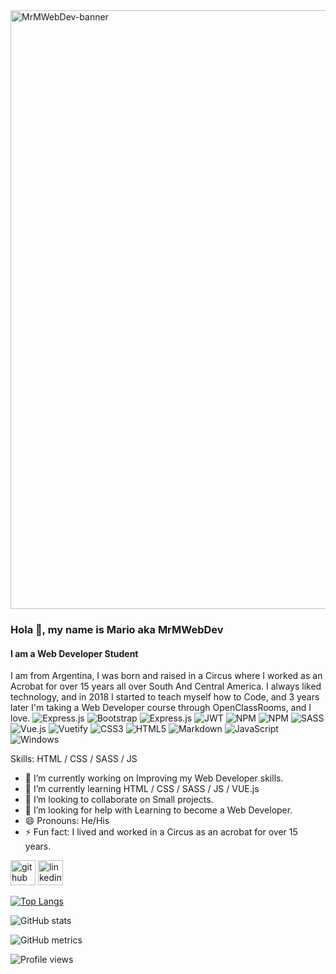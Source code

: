 <img width="958" alt="MrMWebDev-banner" src="https://user-images.githubusercontent.com/51481617/132131227-003f0439-2716-4c1f-9859-64f2fb04cda6.png">

### Hola 👋, my name is Mario aka MrMWebDev
#### I am a Web Developer Student
I am from Argentina, I was born and raised in a Circus where I worked as an Acrobat for over 15 years all over South And Central America.
I always liked technology, and in 2018 I started to teach myself how to Code, and 3 years later I'm taking a Web Developer course through OpenClassRooms, and I love. ![Express.js](https://img.shields.io/badge/express.js-%23404d59.svg?style=for-the-badge&logo=express&logoColor=%2361DAFB) ![Bootstrap](https://img.shields.io/badge/bootstrap-%23563D7C.svg?style=for-the-badge&logo=bootstrap&logoColor=white) ![Express.js](https://img.shields.io/badge/express.js-%23404d59.svg?style=for-the-badge&logo=express&logoColor=%2361DAFB) ![JWT](https://img.shields.io/badge/JWT-black?style=for-the-badge&logo=JSON%20web%20tokens) ![NPM](https://img.shields.io/badge/NPM-%23000000.svg?style=for-the-badge&logo=npm&logoColor=white) ![NPM](https://img.shields.io/badge/NPM-%23000000.svg?style=for-the-badge&logo=npm&logoColor=white) ![SASS](https://img.shields.io/badge/SASS-hotpink.svg?style=for-the-badge&logo=SASS&logoColor=white) ![Vue.js](https://img.shields.io/badge/vuejs-%2335495e.svg?style=for-the-badge&logo=vuedotjs&logoColor=%234FC08D) ![Vuetify](https://img.shields.io/badge/Vuetify-1867C0?style=for-the-badge&logo=vuetify&logoColor=AEDDFF) ![CSS3](https://img.shields.io/badge/css3-%231572B6.svg?style=for-the-badge&logo=css3&logoColor=white) ![HTML5](https://img.shields.io/badge/html5-%23E34F26.svg?style=for-the-badge&logo=html5&logoColor=white) ![Markdown](https://img.shields.io/badge/markdown-%23000000.svg?style=for-the-badge&logo=markdown&logoColor=white) ![JavaScript](https://img.shields.io/badge/javascript-%23323330.svg?style=for-the-badge&logo=javascript&logoColor=%23F7DF1E) ![Windows](https://img.shields.io/badge/Windows-0078D6?style=for-the-badge&logo=windows&logoColor=white)

Skills: HTML / CSS / SASS / JS

- 🔭 I’m currently working on Improving my Web Developer skills. 
- 🌱 I’m currently learning HTML / CSS / SASS / JS / VUE.js 
- 👯 I’m looking to collaborate on Small projects. 
- 🤔 I’m looking for help with Learning to become a Web Developer. 
- 😄 Pronouns: He/His 
- ⚡ Fun fact: I lived and worked in a Circus as an acrobat for over 15 years. 


[<img src='https://cdn.jsdelivr.net/npm/simple-icons@3.0.1/icons/github.svg' alt='github' height='40' style='#fffff'>](https://github.com/MrMWebDev)  [<img src='https://cdn.jsdelivr.net/npm/simple-icons@3.0.1/icons/linkedin.svg' alt='linkedin' height='40'>](https://www.linkedin.com/in/tihanymario@gmail.com/)  

[![Top Langs](https://github-readme-stats.vercel.app/api/top-langs/?username=MrMWebDev)](https://github.com/anuraghazra/github-readme-stats)

![GitHub stats](https://github-readme-stats.vercel.app/api?username=MrMWebDev&show_icons=true)  

![GitHub metrics](https://metrics.lecoq.io/MrMWebDev)  

![Profile views](https://gpvc.arturio.dev/MrMWebDev)  
